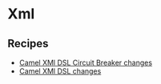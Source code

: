 # Xml

## Recipes

* [Camel XMl DSL Circuit Breaker changes](./circuitbreakerxmldslrecipe.md)
* [Camel XMl DSL changes](./xmldslrecipe.md)


